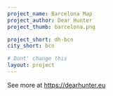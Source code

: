 ```yaml
---
project_name: Barcelona Map
project_author: Dear Hunter
project_thumb: barcelona.png

project_short: dh-bcn
city_short: bcn

# Dont' change this
layout: project
---
```


See more at <https://dearhunter.eu>
